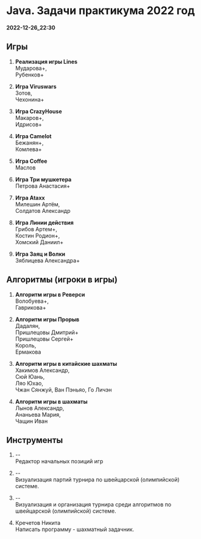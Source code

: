 # Java. Задачи практикума 2022 год

__2022-12-26_22:30__

## Игры

1. **Реализация игры Lines**  
Мударова+,  
Рубенков+    

2. **Игра Viruswars**  
Зотов,  
Чехонина+     

3. **Игра CrazyHouse**    
Макаров+,  
Идрисов+

4. **Игра Camelot**  
Бежанян+,  
Комлева+    
 
5. **Игра Coffee**  
Маслов    

6. **Игра Три мушкетера**  
Петрова Анастасия+

7. **Игра Ataxx**  
Милешин Артём,  
Солдатов Александр    

8. **Игра Линии действия**  
Грибов Артем+,  
Костин Родион+,  
Хомский Даниил+

9. **Игра Заяц и Волки**  
Зяблицева Александра+

## Алгоритмы (игроки в игры)  

1. **Алгоритм игры в Реверси**  
Волобуева+,   
Гаврикова+  
 
2. **Алгоритм игры Прорыв**  
Дадалян,  
Пришлецовы Дмитрий+  
Пришлецовы Сергей+  
Король,  
Ермакова   
  
3. **Алгоритм игры в китайские шахматы**   
Хакимов Александр,  
Сюй Юань,  
Ляо Юхао,  
Чжан Сянжуй,
Ван Пэньяо,
Го Личэн

4. **Алгоритм игры в шахматы**  
Лынов Александр,  
Ананьева Мария,  
Чащин Иван    

## Инструменты

1. --     
Редактор начальных позиций игр

2. --     
Визуализация партий турнира по швейцарской (олимпийской) системе.
  
3. --  
Визуализация и организация турнира среди алгоритмов по швейцарской (олимпийской) системе.

4. Кречетов Никита  
Написать программу - шахматный задачник.
